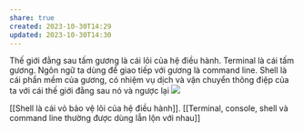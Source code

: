 ```yaml
---
share: true
created: 2023-10-30T14:29
updated: 2023-10-30T14:30
---
```

Thế giới đằng sau tấm gương là cái lõi của hệ điều hành. Terminal là cái tấm gương. Ngôn ngữ ta dùng để giao tiếp với gương là command line. Shell là cái phần mềm của gương, có nhiệm vụ dịch và vận chuyển thông điệp của ta với cái thế giới đằng sau nó và ngược lại
![](https://thumbs.dreamstime.com/b/magic-portal-green-plants-fantasy-fern-ivy-night-79779455.jpg) 

[[Shell là cái vỏ bảo vệ lõi của hệ điều hành]]. [[Terminal, console, shell và command line thường được dùng lẫn lộn với nhau]]
